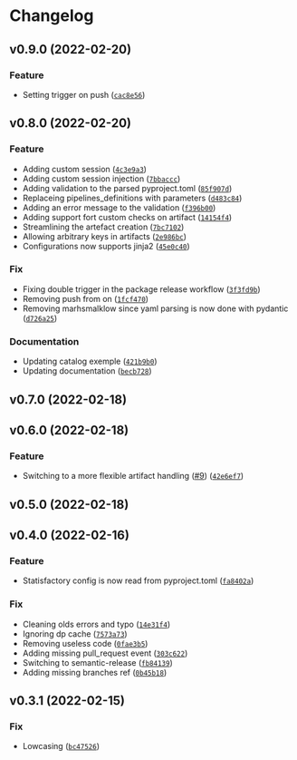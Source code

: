 # Changelog

<!--next-version-placeholder-->

## v0.9.0 (2022-02-20)
### Feature
* Setting trigger on push ([`cac8e56`](https://github.com/Sciance-Inc/statisfactory/commit/cac8e5649fb4168a7232eef5ae75dbb7de5f07a3))

## v0.8.0 (2022-02-20)
### Feature
* Adding custom session ([`4c3e9a3`](https://github.com/Sciance-Inc/statisfactory/commit/4c3e9a3d32b54455000bc66007e31464a08ec2e2))
* Adding custom session injection ([`7bbaccc`](https://github.com/Sciance-Inc/statisfactory/commit/7bbaccca4646a2e3340000d76b655a2fa29963a6))
* Adding validation to the parsed pyproject.toml ([`85f907d`](https://github.com/Sciance-Inc/statisfactory/commit/85f907d25c39ae8be035fa1e62061c113d7c0b27))
* Replaceing pipelines_definitions with parameters ([`d483c84`](https://github.com/Sciance-Inc/statisfactory/commit/d483c84321d7accfb105235882c4e8f970ae6016))
* Adding an error message to the validation ([`f396b00`](https://github.com/Sciance-Inc/statisfactory/commit/f396b00dcfa135dd7f0313ecd8663df3f5a93885))
* Adding support fort custom checks on artifact ([`14154f4`](https://github.com/Sciance-Inc/statisfactory/commit/14154f41a8c04cba699e31d7ecb2858db9343bea))
* Streamlining the artefact creation ([`7bc7102`](https://github.com/Sciance-Inc/statisfactory/commit/7bc71025d3ec741db0fba5f8b5d2b14efeaf0d7f))
* Allowing arbitrary keys in artifacts ([`2e986bc`](https://github.com/Sciance-Inc/statisfactory/commit/2e986bcf1a7d872aa7bdd3538a1193df894d8c73))
* Configurations now supports jinja2 ([`45e0c40`](https://github.com/Sciance-Inc/statisfactory/commit/45e0c403a45512d83d9f83dc3c0d196cfef898c7))

### Fix
* Fixing double trigger in the package release workflow ([`3f3fd9b`](https://github.com/Sciance-Inc/statisfactory/commit/3f3fd9bed720a9f765cd92befff287fb479ba183))
* Removing push from on ([`1fcf470`](https://github.com/Sciance-Inc/statisfactory/commit/1fcf470c0aea5bde00c15513fbea689a0245ac2a))
* Removing marhsmalklow since yaml parsing is now done with pydantic ([`d726a25`](https://github.com/Sciance-Inc/statisfactory/commit/d726a25970d4da7a5d3ce8c80288ed0a34c6b75a))

### Documentation
* Updating catalog exemple ([`421b9b0`](https://github.com/Sciance-Inc/statisfactory/commit/421b9b0290d70e0a3d72faa0cadb12172eee88f8))
* Updating documentation ([`becb728`](https://github.com/Sciance-Inc/statisfactory/commit/becb728875832e0b9fed6c65136a95a55ce32de2))

## v0.7.0 (2022-02-18)


## v0.6.0 (2022-02-18)
### Feature
* Switching to a more flexible artifact handling ([#9](https://github.com/Sciance-Inc/statisfactory/issues/9)) ([`42e6ef7`](https://github.com/Sciance-Inc/statisfactory/commit/42e6ef706cf4aa0ebaaf1642c7be8e854e824c77))

## v0.5.0 (2022-02-18)


## v0.4.0 (2022-02-16)
### Feature
* Statisfactory config is now read from pyproject.toml ([`fa8402a`](https://github.com/Sciance-Inc/statisfactory/commit/fa8402a56d567bc09c3390b3726e5c6d785ff884))

### Fix
* Cleaning olds errors and typo ([`14e31f4`](https://github.com/Sciance-Inc/statisfactory/commit/14e31f4a47880513833236be910b8f1a7bc1104c))
* Ignoring dp cache ([`7573a73`](https://github.com/Sciance-Inc/statisfactory/commit/7573a73b68151cf077c64cdc45f3def7f432b7d6))
* Removing useless code ([`0fae3b5`](https://github.com/Sciance-Inc/statisfactory/commit/0fae3b520ccc8f2a3e3039bc1e63e26b66c32765))
* Adding missing pull_request event ([`303c622`](https://github.com/Sciance-Inc/statisfactory/commit/303c6228365a2d88aea2b1bfec2e1a211bbe97fd))
* Switching to semantic-release ([`fb84139`](https://github.com/Sciance-Inc/statisfactory/commit/fb841392f226d142ce6c7a476ca2e5a63b3d283b))
* Adding missing branches ref ([`0b45b18`](https://github.com/Sciance-Inc/statisfactory/commit/0b45b18d4dfa5a924a621de8c6c02919ec8db727))

## v0.3.1 (2022-02-15)
### Fix
* Lowcasing ([`bc47526`](https://github.com/Sciance-Inc/statisfactory/commit/bc47526449e64456bf3344d452ada0768ce54fab))
